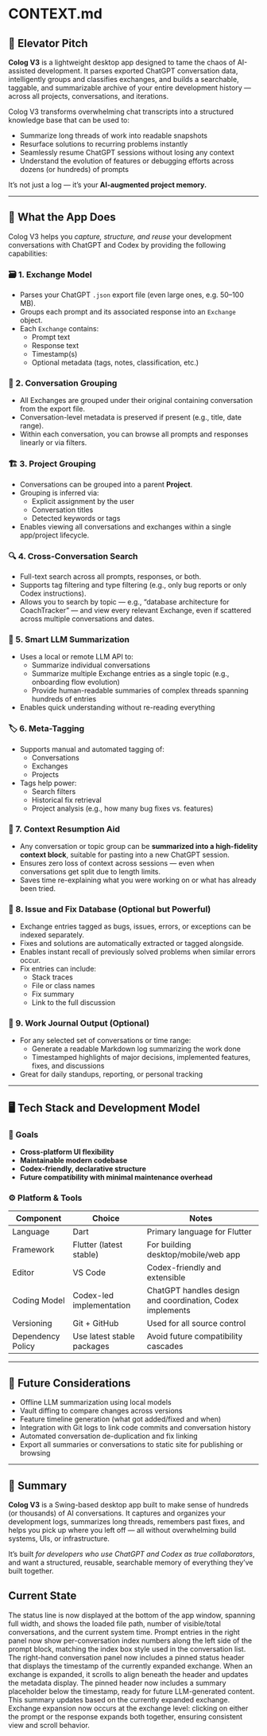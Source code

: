 # CONTEXT.md

## 🚀 Elevator Pitch

**Colog V3** is a lightweight desktop app designed to tame the chaos of AI-assisted development. It parses exported ChatGPT conversation data, intelligently groups and classifies exchanges, and builds a searchable, taggable, and summarizable archive of your entire development history — across all projects, conversations, and iterations.

Colog V3 transforms overwhelming chat transcripts into a structured knowledge base that can be used to:

- Summarize long threads of work into readable snapshots
- Resurface solutions to recurring problems instantly
- Seamlessly resume ChatGPT sessions without losing any context
- Understand the evolution of features or debugging efforts across dozens (or hundreds) of prompts

It’s not just a log — it’s your **AI-augmented project memory.**

---

## 🧠 What the App Does

Colog V3 helps you *capture, structure, and reuse* your development conversations with ChatGPT and Codex by providing the following capabilities:

### 🗃️ 1. Exchange Model

- Parses your ChatGPT `.json` export file (even large ones, e.g. 50–100 MB).
- Groups each prompt and its associated response into an `Exchange` object.
- Each `Exchange` contains:
  - Prompt text
  - Response text
  - Timestamp(s)
  - Optional metadata (tags, notes, classification, etc.)

### 💬 2. Conversation Grouping

- All Exchanges are grouped under their original containing conversation from the export file.
- Conversation-level metadata is preserved if present (e.g., title, date range).
- Within each conversation, you can browse all prompts and responses linearly or via filters.

### 🏗️ 3. Project Grouping

- Conversations can be grouped into a parent **Project**.
- Grouping is inferred via:
  - Explicit assignment by the user
  - Conversation titles
  - Detected keywords or tags
- Enables viewing all conversations and exchanges within a single app/project lifecycle.

### 🔍 4. Cross-Conversation Search

- Full-text search across all prompts, responses, or both.
- Supports tag filtering and type filtering (e.g., only bug reports or only Codex instructions).
- Allows you to search by topic — e.g., “database architecture for CoachTracker” — and view every relevant Exchange, even if scattered across multiple conversations and dates.

### 🧠 5. Smart LLM Summarization

- Uses a local or remote LLM API to:
  - Summarize individual conversations
  - Summarize multiple Exchange entries as a single topic (e.g., onboarding flow evolution)
  - Provide human-readable summaries of complex threads spanning hundreds of entries
- Enables quick understanding without re-reading everything

### 🏷️ 6. Meta-Tagging

- Supports manual and automated tagging of:
  - Conversations
  - Exchanges
  - Projects
- Tags help power:
  - Search filters
  - Historical fix retrieval
  - Project analysis (e.g., how many bug fixes vs. features)

### 🔄 7. Context Resumption Aid

- Any conversation or topic group can be **summarized into a high-fidelity context block**, suitable for pasting into a new ChatGPT session.
- Ensures zero loss of context across sessions — even when conversations get split due to length limits.
- Saves time re-explaining what you were working on or what has already been tried.

### 🧩 8. Issue and Fix Database (Optional but Powerful)

- Exchange entries tagged as bugs, issues, errors, or exceptions can be indexed separately.
- Fixes and solutions are automatically extracted or tagged alongside.
- Enables instant recall of previously solved problems when similar errors occur.
- Fix entries can include:
  - Stack traces
  - File or class names
  - Fix summary
  - Link to the full discussion

### 📝 9. Work Journal Output (Optional)

- For any selected set of conversations or time range:
  - Generate a readable Markdown log summarizing the work done
  - Timestamped highlights of major decisions, implemented features, fixes, and discussions
- Great for daily standups, reporting, or personal tracking

---

## 🖥️ Tech Stack and Development Model

### 🎯 Goals

- **Cross-platform UI flexibility**
- **Maintainable modern codebase**
- **Codex-friendly, declarative structure**
- **Future compatibility with minimal maintenance overhead**

### ⚙️ Platform & Tools

| Component           | Choice                      | Notes |
|---------------------|------------------------------|-------|
| Language            | Dart                         | Primary language for Flutter |
| Framework           | Flutter (latest stable)      | For building desktop/mobile/web app |
| Editor              | VS Code                      | Codex-friendly and extensible |
| Coding Model        | Codex-led implementation     | ChatGPT handles design and coordination, Codex implements |
| Versioning          | Git + GitHub                 | Used for all source control |
| Dependency Policy   | Use latest stable packages   | Avoid future compatibility cascades |

---

## 🔮 Future Considerations

- Offline LLM summarization using local models
- Vault diffing to compare changes across versions
- Feature timeline generation (what got added/fixed and when)
- Integration with Git logs to link code commits and conversation history
- Automated conversation de-duplication and fix linking
- Export all summaries or conversations to static site for publishing or browsing

---

## 🧾 Summary

**Colog V3** is a Swing-based desktop app built to make sense of hundreds (or thousands) of AI conversations. It captures and organizes your development logs, summarizes long threads, remembers past fixes, and helps you pick up where you left off — all without overwhelming build systems, UIs, or infrastructure.

It’s built *for developers who use ChatGPT and Codex as true collaborators*, and want a structured, reusable, searchable memory of everything they’ve built together.


## Current State
The status line is now displayed at the bottom of the app window, spanning full width, and shows the loaded file path, number of visible/total conversations, and the current system time.
Prompt entries in the right panel now show per-conversation index numbers along the left side of the prompt block, matching the index box style used in the conversation list.
The right-hand conversation panel now includes a pinned status header that displays the timestamp of the currently expanded exchange. When an exchange is expanded, it scrolls to align beneath the header and updates the metadata display. The pinned header now includes a summary placeholder below the timestamp, ready for future LLM-generated content. This summary updates based on the currently expanded exchange.
Exchange expansion now occurs at the exchange level: clicking on either the prompt or the response expands both together, ensuring consistent view and scroll behavior.

